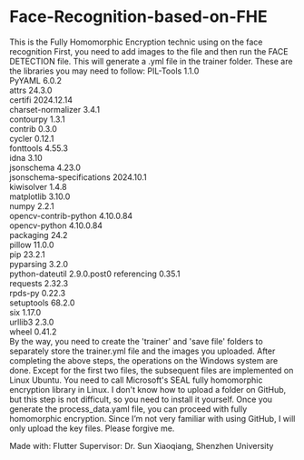 # Face-Recognition-based-on-FHE
This is the Fully Homomorphic Encryption technic using on the face recognition
First, you need to add images to the file and then run the FACE DETECTION file. This will generate a .yml file in the trainer folder.
These are the libraries you may need to follow:
PIL-Tools	1.1.0	
PyYAML	6.0.2	
attrs	24.3.0	
certifi	2024.12.14	
charset-normalizer	3.4.1	
contourpy	1.3.1	
contrib	0.3.0	
cycler	0.12.1	
fonttools	4.55.3	
idna	3.10	
jsonschema	4.23.0	
jsonschema-specifications	2024.10.1	
kiwisolver	1.4.8	
matplotlib	3.10.0	
numpy	2.2.1	
opencv-contrib-python	4.10.0.84	
opencv-python	4.10.0.84	
packaging	24.2	
pillow	11.0.0	
pip	23.2.1	
pyparsing	3.2.0	
python-dateutil	2.9.0.post0	
referencing	0.35.1	
requests	2.32.3	
rpds-py	0.22.3	
setuptools	68.2.0	
six	1.17.0	
urllib3	2.3.0	
wheel	0.41.2	
By the way, you need to create the 'trainer' and 'save file' folders to separately store the trainer.yml file and the images you uploaded.
After completing the above steps, the operations on the Windows system are done. Except for the first two files, the subsequent files are implemented on Linux Ubuntu.
You need to call Microsoft's SEAL fully homomorphic encryption library in Linux. I don't know how to upload a folder on GitHub, but this step is not difficult, so you need to install it yourself.
Once you generate the process_data.yaml file, you can proceed with fully homomorphic encryption.
Since I’m not very familiar with using GitHub, I will only upload the key files. Please forgive me.

Made with: Flutter
                      Supervisor: Dr. Sun Xiaoqiang, Shenzhen University
